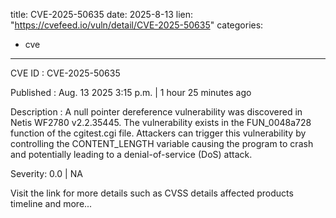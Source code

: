  
title: CVE-2025-50635
date: 2025-8-13
lien: "https://cvefeed.io/vuln/detail/CVE-2025-50635"
categories:
  - cve
---

CVE ID : CVE-2025-50635

Published :  Aug. 13
2025
3:15 p.m. | 1 hour
25 minutes ago

Description : A null pointer dereference vulnerability was discovered in Netis WF2780 v2.2.35445. The vulnerability exists in the FUN_0048a728 function of the cgitest.cgi file. Attackers can trigger this vulnerability by controlling the CONTENT_LENGTH variable
causing the program to crash and potentially leading to a denial-of-service (DoS) attack.

Severity: 0.0 | NA

Visit the link for more details
such as CVSS details
affected products
timeline
and more...
